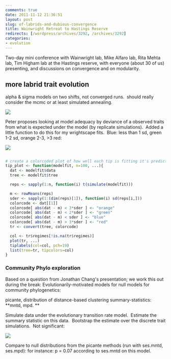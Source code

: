 ```yaml
---
comments: true
date: 2011-11-12 21:36:51
layout: post
slug: of-labrids-and-dubious-convergence
title: Wainwright Retreat to Hastings Reserve
redirects: [/wordpress/archives/3292, /archives/3292]
categories:
- evolution
---
```


Two-day mini conference with Wainwright lab, Mike Alfaro lab, Rita Mehta lab, Tim Higham lab at the Hastings reserve, with everyone (about 30 of us) presenting, and discussions on convergence and on modularity.








## more labrid trait evolution


alpha & sigma models on two shifts, not converged runs.  should really consider the mcmc or at least simulated annealing.

![]( http://farm7.staticflickr.com/6103/6334250289_993e6d5ffb_o.png )


Peter proposes looking at model adequacy by deviance of a observed traits from what is expected under the model (by replicate simulations).  Added a little function to do this for my wrightscape fits.  Blue: less than 1 sd, green 1-2 sd, orange 2-3, >3 red:

![]( http://farm7.staticflickr.com/6108/6339237621_9b300c2a42_o.png )



```R

# create a colorcoded plot of how well each tip is fitting it's predicted value
tip_plot <- function(modelfit, n=100, ...){
  dat <- modelfit$data
  tree <- modelfit$tree

  reps <- sapply(1:n, function(i) t(simulate(modelfit)))

  m <- rowMeans(reps)
  sder <- sapply(1:(dim(reps)[1]), function(i) sd(reps[i,]))
  colorcode <- dat[[1]]
  colorcode[ abs(dat - m) < 3*sder ] <- "orange"
  colorcode[ abs(dat - m) < 2*sder ] <- "green"
  colorcode[ abs(dat - m) < sder ] <- "blue"
  colorcode[ abs(dat - m) > 3*sder ] <- "red"
  tr <- convert(tree, colorcode)

  col <- tr$regimes[!is.na(tr$regimes)]
  plot(tr, ...)
  tiplabels(col=col, pch=19)
  list(tree=tr, tipcolors=col)
}

```








### Community Phylo exploration


Based on a question from Jonathan Chang's presentation; we work this out during the break: Evolutionarily-motivated models for null models for community phylogenetics:

picante, distribution of distance-based clustering summary-statistics: **mntd, mpd. **

Simulate data under the evolutionary transition rate model.  Estimate the summary statistic on this data.  Bootstrap the estimate over the discrete trait simulations.  Not significant:

![]( http://farm7.staticflickr.com/6226/6338897429_4815f01abc_o.png )


Compare to null distributions from the picante methods (run with ses.mntd, ses.mpd): for instance: p = 0.07 according to ses.mntd on this model.
